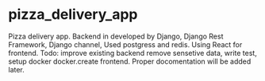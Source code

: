 # pizza_delivery_app
Pizza delivery app. Backend in developed by Django, Django Rest Framework, Django channel, Used postgress and redis. Using React for frontend.
Todo: improve existing backend remove sensetive data, write test, setup docker docker.create frontend. 
Proper docomentation will be added later.
